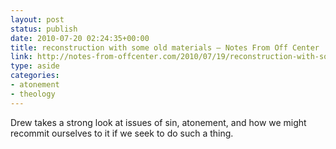 ```yaml
---
layout: post
status: publish
date: 2010-07-20 02:24:35+00:00
title: reconstruction with some old materials – Notes From Off Center
link: http://notes-from-offcenter.com/2010/07/19/reconstruction-with-some-old-materials/?utm_source=feedburner&utm_medium=feed&utm_campaign=Feed%3A+NotesFromOff-center+%28Notes+From+Off-Center%29
type: aside
categories:
- atonement
- theology
---
```


Drew takes a strong look at issues of sin, atonement, and how we might recommit ourselves to it if we seek to do such a thing.
